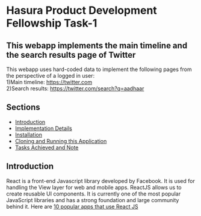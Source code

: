 # Hasura Product Development Fellowship Task-1

## This webapp implements the main timeline and the search results page of Twitter
This webapp uses hard-coded data to implement the following pages from the perspective of a logged in user: <br/>
1)Main timeline: https://twitter.com <br/>
2)Search results: https://twitter.com/search?q=aadhaar <br/>

## Sections
* [Introduction](#introduction)
* [Implementation Details](#implementation-details)
* [Installation](#installation)
* [Cloning and Running this Application](#cloning-and-running-this-application)
* [Tasks Achieved and Note ](#task-achieved-and-note)


## Introduction
React is a front-end Javascript library developed by Facebook. It is used for handling the View layer for web and mobile apps. ReactJS allows us to create reusable UI components. It is currently one of the most popular JavaScript libraries and has a strong foundation and large community behind it.
Here are [10 popular apps that use React JS](https://brainhub.eu/blog/10-famous-apps-using-reactjs-nowadays/)<br/>



